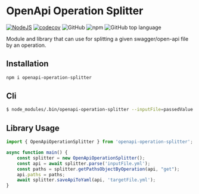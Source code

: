 # OpenApi Operation Splitter
[![NodeJS](https://github.com/chha25/openapi-operation-splitter/actions/workflows/main.yml/badge.svg)](https://github.com/chha25/openapi-operation-splitter/actions/workflows/main.yml)
[![codecov](https://codecov.io/gh/chha25/openapi-operation-splitter/branch/master/graph/badge.svg?token=MS5QBY5G4X)](https://codecov.io/gh/chha25/openapi-operation-splitter)
![GitHub](https://img.shields.io/github/license/chha25/openapi-operation-splitter)
![npm](https://img.shields.io/npm/v/openapi-operation-splitter)
![GitHub top language](https://img.shields.io/github/languages/top/chha25/openapi-operation-splitter)

Module and library that can use for splitting a given swagger/open-api file by an operation. 

## Installation
```bash
npm i openapi-operation-splitter
```

## Cli
```bash
$ node_modules/.bin/openapi-operation-splitter --inputFile=passedValue --targetFileName=passedValue --operations=passedValue1 passedValue2
```

## Library Usage

```typescript
import { OpenApiOperationSplitter } from 'openapi-operation-splitter';

async function main() {
    const splitter = new OpenApiOperationSplitter();
    const api = await splitter.parse('inputFile.yml');
    const paths = splitter.getPathsObjectByOperation(api, "get");
    api.paths = paths;
    await splitter.saveApiToYaml(api, 'targetFile.yml');
}
```